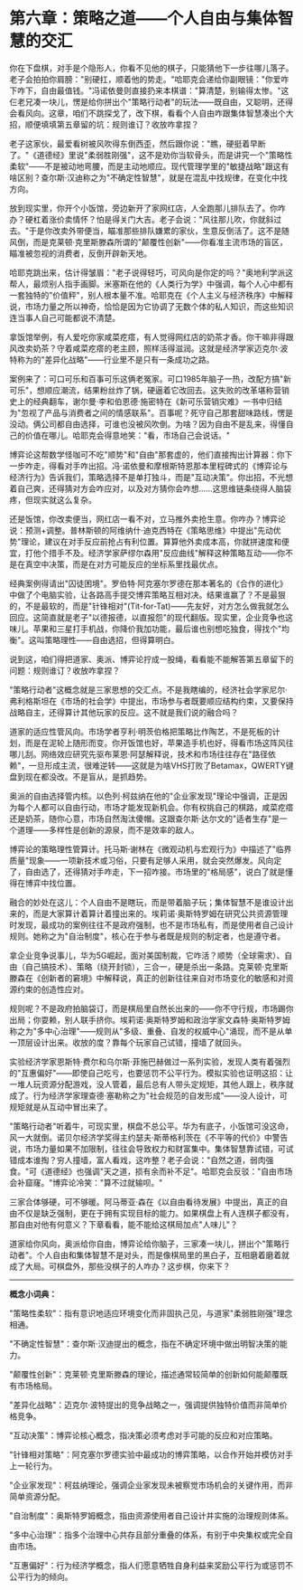 # 第六章：策略之道——个人自由与集体智慧的交汇

你在下盘棋，对手是个隐形人，你看不见他的棋子，只能猜他下一步往哪儿落子。老子会拍拍你肩膀："别硬扛，顺着他的势走。"哈耶克会递给你副眼镜："你爱咋下咋下，自由最值钱。"冯诺依曼则直接扔来本棋谱："算清楚，别输得太惨。"这仨老兄凑一块儿，愣是给你拼出个"策略行动者"的玩法——既自由，又聪明，还得会看风向。这章，咱们不跳探戈了，改下棋，看看个人自由咋跟集体智慧凑出个大招，顺便填填第五章留的坑：规则谁订？收放咋拿捏？

老子这家伙，最爱看树被风吹得东倒西歪，然后跟你说："瞧，硬挺着早断了。"《道德经》里说"柔弱胜刚强"，这不是劝你当软骨头，而是讲究一个"策略性柔软"——不是被动地弯腰，而是主动地顺应。现代管理学里的"敏捷战略"跟这有啥区别？查尔斯·汉迪称之为"不确定性智慧"，就是在混乱中找规律，在变化中找方向。

放到现实里，你开个小饭馆，旁边新开了家网红店，人全跑那儿排队去了。你咋办？硬杠着涨价卖情怀？怕是得关门大吉。老子会说："风往那儿吹，你就斜过去。"于是你改卖外带便当，瞄准那些排队嫌累的家伙，生意反倒活了。这不是随风倒，而是克莱顿·克里斯滕森所谓的"颠覆性创新"——你看准主流市场的盲区，瞄准被忽视的消费者，反倒开辟新天地。

哈耶克跳出来，估计得皱眉："老子说得轻巧，可风向是你定的吗？"奥地利学派这帮人，最烦别人指手画脚。米塞斯在他的《人类行为学》中强调，每个人心中都有一套独特的"价值秤"，别人根本量不准。哈耶克在《个人主义与经济秩序》中解释说，市场力量之所以神奇，恰恰是因为它协调了无数个体的私人知识，而这些知识连当事人自己可能都说不清楚。

拿饭馆举例，有人爱吃你家咸菜疙瘩，有人觉得网红店的奶茶才香。你干嘛非得跟风改卖奶茶？守着咸菜疙瘩的老主顾，照样活得滋润。这就是经济学家迈克尔·波特称为的"差异化战略"——行业里不是只有一条成功之路。

案例来了：可口可乐和百事可乐这俩老冤家。可口1985年脑子一热，改配方搞"新可乐"，想顺应潮流，结果粉丝炸了锅，硬逼着它改回去。这失败的改革堪称营销史上的经典翻车，谢尔曼·李和伯恩德·施密特在《新可乐营销灾难》一书中归结为"忽视了产品与消费者之间的情感联系"。百事呢？死守自己那套甜味路线，愣是没动。俩公司都自由选择，可谁也没被风吹倒。为啥？因为自由不是乱来，得懂自己的价值在哪儿。哈耶克会得意地笑："看，市场自己会说话。"

博弈论这帮数学怪咖可不吃"顺势"和"自由"那套虚的，他们直接掏出计算器：你下一步咋走，得看对手咋出招。冯·诺依曼和摩根斯特恩那本里程碑式的《博弈论与经济行为》告诉我们，策略选择不是单打独斗，而是"互动决策"。你出招，不光想着自己爽，还得猜对方会咋应对，以及对方猜你会咋想......这思维链条绕得人脑袋疼，但现实就这么复杂。

还是饭馆，你改卖便当，网红店一看不对，立马推外卖抢生意。你咋办？博弈论说：预测+调整。普林斯顿的阿维纳什·迪克西特在《策略思维》中提出"先动优势"理论，建议在对手反应前抢占有利位置。算算他外卖成本高，你就拼速度和便宜，打他个措手不及。经济学家萨缪尔森用"反应曲线"解释这种策略互动——你不是在真空中决策，而是在对方可能反应的坐标系里找最优点。

经典案例得请出"囚徒困境"。罗伯特·阿克塞尔罗德在那本著名的《合作的进化》中做了个电脑实验，让各路高手提交博弈策略互相对决。结果谁赢了？不是最狠的，不是最软的，而是"针锋相对"(Tit-for-Tat)——先友好，对方怎么做我就怎么回应。这简直就是老子"以德报德，以直报怨"的现代翻版。现实里，企业竞争也这味儿。苹果和三星打手机战，你降价我加功能，最后谁也别想吃独食，得找个"均衡"。这叫策略理性——自由选招，但得算明白。

说到这，咱们得把道家、奥派、博弈论拧成一股绳，看看能不能解答第五章留下的问题：规则谁订？收放咋拿捏？

"策略行动者"这概念就是三家思想的交汇点。不是我瞎编的，经济社会学家尼尔·弗利格斯坦在《市场的社会学》中提出，市场参与者既要顺应结构约束，又要保持战略自主，还得算计其他玩家的反应。这不就是我们说的融合吗？

道家的适应性管风向。市场学者亨利·明茨伯格把策略比作陶艺，不是死板的计划，而是在泥轮上随形而变。你开饭馆也好，苹果造手机也好，得看市场这阵风往哪儿刮。网络效应研究先驱布莱恩·阿瑟解释说，技术和市场往往存在"路径依赖"，一旦形成主流，很难逆转——这就是为啥VHS打败了Betamax，QWERTY键盘到现在都没改。不是盲从，是抓趋势。

奥派的自由选择管内核。以色列·柯兹纳在他的"企业家发现"理论中强调，正是因为每个人都可以自由行动，市场才能发现新机会。你有权挑自己的棋路，咸菜疙瘩还是奶茶，随你心意，市场自然淘汰傻帽。这跟查尔斯·达尔文的"适者生存"是一个道理——多样性是创新的源泉，而不是效率的敌人。

博弈论的策略理性管算计。托马斯·谢林在《微观动机与宏观行为》中描述了"临界质量"现象——一项新技术或习俗，只要有足够人采用，就会突然爆发。风向定了，自由选了，还得猜对手咋走，下一招咋接。市场里的"格局感"，说白了就是懂得在博弈中找位置。

融合的妙处在这儿：个人自由不是瞎玩，而是带着脑子玩；集体智慧不是谁设计出来的，而是大家算计着算计着撞出来的。埃莉诺·奥斯特罗姆在研究公共资源管理时发现，最成功的案例往往不是政府强制，也不是市场私有，而是使用者自己设计规则。她称之为"自治制度"，核心在于参与者既是规则的制定者，也是遵守者。

拿企业竞争说事儿，华为5G崛起，面对美国制裁，它咋活？顺势（全球需求）、自由（自己搞技术）、策略（绕开封锁），三合一，硬是杀出一条路。克莱顿·克里斯滕森在《创新者的窘境》中解释说，真正的创新往往来自对市场变化的敏感和对资源约束的创造性应对。

规则呢？不是政府拍脑袋订，而是棋局里自然长出来的——你不守行规，市场踢你出局；你耍赖，别人联手挤你。埃莉诺·奥斯特罗姆和政治学家文森特·奥斯特罗姆称之为"多中心治理"——规则从"多级、重叠、自发的权威中心"涌现，而不是从单一顶层设计出来。收放的度？靠每个玩家自己试错，撞墙了就回头。

实验经济学家恩斯特·费尔和乌尔斯·菲施巴赫做过一系列实验，发现人类有着强烈的"互惠偏好"——即使自己吃亏，也要惩罚不公平行为。模拟实验也证明这招：让一堆人玩资源分配游戏，没人管着，最后总有人带头定规矩，其他人跟上，秩序就成了。行为经济学家理查德·塞勒称之为"社会规范的自发形成"——没人设计，可规矩就是从互动中冒出来了。

"策略行动者"听着牛，可现实里，棋盘不总公平。华为有底子，小饭馆可没这命，风一大就倒。诺贝尔经济学奖得主约瑟夫·斯蒂格利茨在《不平等的代价》中警告说，市场力量如果不加限制，往往会导致权力和财富集中。集体智慧靠试错，可试错成本谁掏？穷人撞墙，富人看戏，这咋整？老子会说："自然之道，弱肉强食。"可《道德经》也强调"天之道，损有余而补不足"。哈耶克会反驳："自由市场会补窟窿。"博弈论冷笑："算不过就输呗。"

三家合体够硬，可不够暖。阿马蒂亚·森在《以自由看待发展》中提出，真正的自由不仅是缺乏强制，更在于拥有实现目标的能力。如果棋盘上有人连棋子都没有，那自由对他有何意义？下章看看，能不能给这棋局加点"人味儿"？

道家给你风向，奥派给你自由，博弈论给你脑子，三家凑一块儿，拼出个"策略行动者"。个人自由和集体智慧不是对头，而是像棋局里的黑白子，互相磨着磨着就成了大局。可棋盘外，那些没棋子的人咋办？这步棋，你来下？

---

**概念小词典：**

"策略性柔软"：指有意识地适应环境变化而非固执己见，与道家"柔弱胜刚强"理念相通。

"不确定性智慧"：查尔斯·汉迪提出的概念，指在不确定环境中做出明智决策的能力。

"颠覆性创新"：克莱顿·克里斯滕森的理论，描述通常较简单的创新如何能颠覆既有市场格局。

"差异化战略"：迈克尔·波特提出的竞争战略之一，强调提供独特价值而非简单价格竞争。

"互动决策"：博弈论核心概念，指决策必须考虑对手可能的反应和对应策略。

"针锋相对策略"：阿克塞尔罗德实验中最成功的博弈策略，以合作开始并模仿对手上一轮行为。

"企业家发现"：柯兹纳理论，强调企业家发现未被察觉市场机会的关键作用，而非简单资源分配。

"自治制度"：奥斯特罗姆概念，指由资源使用者自己设计并实施的治理规则体系。

"多中心治理"：指多个治理中心共存且部分重叠的体系，有别于中央集权或完全自由市场。

"互惠偏好"：行为经济学概念，指人们愿意牺牲自身利益来奖励公平行为或惩罚不公平行为的倾向。
